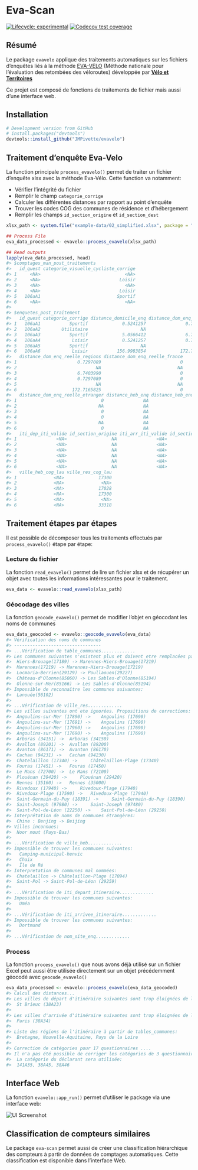 
<!-- README.md is generated from README.Rmd. Please edit that file -->

# Eva-Scan

<!-- badges: start -->

[![Lifecycle:
experimental](https://img.shields.io/badge/lifecycle-experimental-orange.svg)](https://www.tidyverse.org/lifecycle/#experimental)
[![Codecov test
coverage](https://codecov.io/gh/JMPivette/evavelo/branch/master/graph/badge.svg)](https://codecov.io/gh/JMPivette/evavelo?branch=master)

<!-- badges: end -->

## Résumé

Le package `evavelo` applique des traitements automatiques sur les
fichiers d’enquêtes liés à la méthode
[EVA-VELO](https://www.velo-territoires.org/ressources/categorie/publication-reference/?resource-id=18202#resource-eva-velo)
(Méthode nationale pour l’évaluation des retombées des véloroutes)
développée par [**Vélo et
Territoires**](https://www.velo-territoires.org/)

Ce projet est composé de fonctions de traitements de fichier mais aussi
d’une interface web.

## Installation

``` r
# Development version from GitHub
# install.packages("devtools")
devtools::install_github("JMPivette/evavelo")
```

## Traitement d’enquête Eva-Velo

La function principale `process_evavelo()` permet de traiter un fichier
d’enquête xlsx avec la méthode Eva-Vélo. Cette function va notamment:

-   Vérifier l’intégrité du fichier
-   Remplir le champ `categorie_corrige`
-   Calculer les différentes distances par rapport au point d’enquête
-   Trouver les codes COG des communes de résidence et d’hébergement
-   Remplir les champs `id_section_origine` et `id_section_dest`

``` r
xlsx_path <- system.file("example-data/02_simplified.xlsx", package = "evavelo")

## Process File
eva_data_processed <- evavelo::process_evavelo(xlsx_path)

## Read outputs
lapply(eva_data_processed, head)
#> $comptages_man_post_traitements
#>   id_quest categorie_visuelle_cycliste_corrige
#> 1     <NA>                                <NA>
#> 2     <NA>                              Loisir
#> 3     <NA>                                <NA>
#> 4     <NA>                              Loisir
#> 5   106aA1                             Sportif
#> 6     <NA>                                <NA>
#> 
#> $enquetes_post_traitement
#>   id_quest categorie_corrige distance_domicile_enq distance_dom_enq_reelle
#> 1   106aA1           Sportif             0.5241257               0.7297089
#> 2   106aA2        Utilitaire                    NA                      NA
#> 3   106aA3           Sportif             5.0566412               6.7403990
#> 4   106aA4            Loisir             0.5241257               0.7297089
#> 5   106aA5           Sportif                    NA                      NA
#> 6   106aA6            Loisir           156.9983854             172.7165825
#>   distance_dom_enq_reelle_regions distance_dom_enq_reelle_france
#> 1                       0.7297089                              0
#> 2                              NA                             NA
#> 3                       6.7403990                              0
#> 4                       0.7297089                              0
#> 5                              NA                             NA
#> 6                     172.7165825                              0
#>   distance_dom_enq_reelle_etranger distance_heb_enq distance_heb_enq_reelle
#> 1                                0               NA                      NA
#> 2                               NA               NA                      NA
#> 3                                0               NA                      NA
#> 4                                0               NA                      NA
#> 5                               NA               NA                      NA
#> 6                                0               NA                      NA
#>   iti_dep_iti_valide id_section_origine iti_arr_iti_valide id_section_dest
#> 1               <NA>                 NA               <NA>              NA
#> 2               <NA>                 NA               <NA>              NA
#> 3               <NA>                 NA               <NA>              NA
#> 4               <NA>                 NA               <NA>              NA
#> 5               <NA>                 NA               <NA>              NA
#> 6               <NA>                 NA               <NA>              NA
#>   ville_heb_cog_lau ville_res_cog_lau
#> 1              <NA>             17300
#> 2              <NA>              <NA>
#> 3              <NA>             17028
#> 4              <NA>             17300
#> 5              <NA>              <NA>
#> 6              <NA>             33318
```

## Traitement étapes par étapes

Il est possible de décomposer tous les traitements effectués par
`process_evavelo()` étape par étape:

### Lecture du fichier

La fonction `read_evavelo()` permet de lire un fichier xlsx et de
récupérer un objet avec toutes les informations intéressantes pour le
traitement.

``` r
eva_data <- evavelo::read_evavelo(xlsx_path)
```

### Géocodage des villes

La fonction `geocode_evavelo()` permet de modifier l’objet en géocodant
les noms de communes

``` r
eva_data_geocoded <- evavelo::geocode_evavelo(eva_data)
#> Vérification des noms de communes
#> ---------------------------------
#> ...Vérification de table_communes.............
#> Les communes suivantes n'existent plus et doivent etre remplacées par les communes nouvelles:
#>  Hiers-Brouage(17189) -> Marennes-Hiers-Brouage(17219)
#>  Marennes(17219) -> Marennes-Hiers-Brouage(17219)
#>  Locmaria-Berrien(29129) -> Poullaouen(29227)
#>  Château-d'Olonne(85060) -> Les Sables-d'Olonne(85194)
#>  Olonne-sur-Mer(85166) -> Les Sables-d'Olonne(85194)
#> Impossible de reconnaître les communes suivantes:
#>  Lanouée(56102)
#> 
#> ...Vérification de ville_res.............
#> Les villes suivantes ont ete ignorées. Propositions de corrections:
#>  Angoulins-sur-Mer (17890) ->    Angoulins (17690)
#>  Angoulins-sur-Mer (17691) ->    Angoulins (17690)
#>  Angoulins-sur-Mer (17960) ->    Angoulins (17690)
#>  Angoulins-sur-Mer (17690) ->    Angoulins (17690)
#>  Arboras (34151) ->  Arboras (34150)
#>  Avallon (89201) ->  Avallon (89200)
#>  Avanton (86171) ->  Avanton (86170)
#>  Cachan (94231) ->   Cachan (94230)
#>  Chatelaillon (17340) ->     Châtelaillon-Plage (17340)
#>  Fouras (17451) ->   Fouras (17450)
#>  Le Mans (72700) ->  Le Mans (72100)
#>  Plouénan (39420) ->     Plouénan (29420)
#>  Rennes (35160) ->   Rennes (35000)
#>  Rivedoux (17940) ->     Rivedoux-Plage (17940)
#>  Rivedoux-Plage (17590) ->   Rivedoux-Plage (17940)
#>  Saint-Germain-du-Puy (18391) ->     Saint-Germain-du-Puy (18390)
#>  Saint-Joseph (97980) ->     Saint-Joseph (97480)
#>  Saint-Pol-de-Léon (22250) ->    Saint-Pol-de-Léon (29250)
#> Interprétation de noms de communes étrangères:
#>  Chine : Benjing -> Beijing
#> Villes inconnues:
#>  Noor mout (Pays-Bas)
#> 
#> ...Vérification de ville_heb.............
#> Impossible de trouver les communes suivantes:
#>   Camping-municipal-henvic
#>   Chaix
#>   Île de Ré
#> Interpretation de communes mal nommées:
#>  Chatelaillon -> Châtelaillon-Plage (17094) 
#>  Saint-Pol -> Saint-Pol-de-Léon (29259)
#> 
#> ...Vérification de iti_depart_itineraire.............
#> Impossible de trouver les communes suivantes:
#>   Uméa
#> 
#> ...Vérification de iti_arrivee_itineraire.............
#> Impossible de trouver les communes suivantes:
#>   Dortmund
#> 
#> ...Vérification de nom_site_enq.............
```

### Process

La fonction `process_evavelo()` que nous avons déjà utilisé sur un
fichier Excel peut aussi être utilisée directement sur un objet
précédemment géocodé avec `geocode_evavelo()`

``` r
eva_data_processed <- evavelo::process_evavelo(eva_data_geocoded)
#> Calcul des distances...
#> Les villes de départ d'itinéraire suivantes sont trop éloignées de l'itinéraire (>30km):
#>  St Brieuc (38A23)
#>  
#> Les villes d'arrivée d'itinéraire suivantes sont trop éloignées de l'itinéraire (>30km):
#>  Paris (38A34)
#>  
#> Liste des régions de l'itinéraire à partir de tables_communes:
#>  Bretagne, Nouvelle-Aquitaine, Pays de la Loire
#> 
#> Correction de catégories pour 17 questionnaires ....
#> Il n'a pas été possible de corriger les catégories de 3 questionnaire(s).
#>  La catégorie du déclarant sera utilisée:
#>  141A35, 38A45, 38A46
```

## Interface Web

La fonction `evavelo::app_run()` permet d’utiliser le package via une
interface web:

![UI Screenshot](man/figures/eva-scan-ui.png?raw=true "Title")

## Classification de compteurs similaires

Le package `eva-scan` permet aussi de créer une classification
hiérarchique des compteurs à partir de données de comptages
automatiques. Cette classification est disponible dans l’interface Web.
